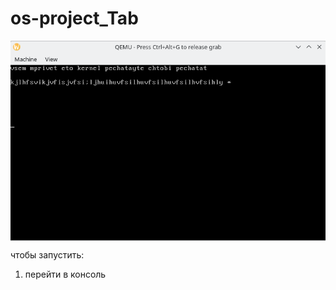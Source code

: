 # os-project_Tab

<img src="Images/os-tab.png" align="center">

чтобы запустить:
1. перейти в консоль
